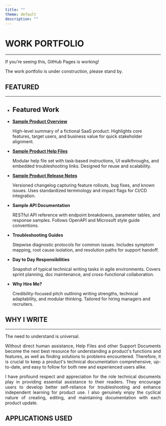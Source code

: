 ```yaml
---
title: ""
theme: default
description: ""
---
```


# WORK PORTFOLIO
---
If you’re seeing this, GitHub Pages is working!

The work portfolio is under construction, please stand by.

## **FEATURED**
---

- ## Featured Work

- [**Sample Product Overview**](https://hiredale.github.io/daleydose/)
  
  High-level summary of a fictional SaaS product. Highlights core features, target users, and business value for quick stakeholder alignment.
  
- [**Sample Product Help Files**](https://hiredale.github.io/daleydose/help-files)
  
  Modular help file set with task-based instructions, UI walkthroughs, and embedded troubleshooting links. Designed for reuse and scalability.
  
- [**Sample Product Release Notes**](https://hiredale.github.io/daleydose/release-notes-v1.4)
  
  Versioned changelog capturing feature rollouts, bug fixes, and known issues. Uses standardized terminology and impact flags for CI/CD integration.

- **Sample API Documentation**
  
  RESTful API reference with endpoint breakdowns, parameter tables, and response samples. Follows OpenAPI and Microsoft style guide conventions.

- **Troubleshooting Guides**
  
  Stepwise diagnostic protocols for common issues. Includes symptom mapping, root cause isolation, and resolution paths for support handoff.

- **Day to Day Responsibilities**
  
  Snapshot of typical technical writing tasks in agile environments. Covers sprint planning, doc maintenance, and cross-functional collaboration.

- **Why Hire Me?**
  
  Credibility-focused pitch outlining writing strengths, technical adaptability, and modular thinking. Tailored for hiring managers and recruiters.

## **WHY I WRITE**
---
<p style="text-align: justify;">
The need to understand is universal.
</p>

<p style="text-align: justify;">
Without direct human assistance, Help Files and other Support Documents become the next best resource for understanding a product's functions and features, as well as finding solutions to problems encountered. Therefore, it is crucial to keep a product's technical documentation comprehensive, up-to-date, and easy to follow for both new and experienced users alike.
</p>

<p style="text-align: justify;">
I have profound respect and appreciation for the role technical documents play in providing essential assistance to their readers. They encourage users to develop better self-reliance for troubleshooting and enhance independent learning for product use. I also genuinely enjoy the cyclical nature of creating, editing, and maintaining documentation with each product update.
</p>

## **APPLICATIONS USED**
